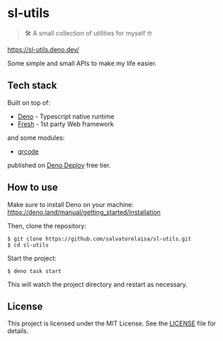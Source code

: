 # sl-utils

> 🛠️ A small collection of utilities for myself 🤓

https://sl-utils.deno.dev/

Some simple and small APIs to make my life easier.

## Tech stack

Built on top of:

- [Deno](https://deno.land/) - Typescript native runtime
- [Fresh](https://fresh.deno.dev/) - 1st party Web framework

and some modules:

- [qrcode](https://jsr.io/@libs/qrcode)

published on [Deno Deploy](https://deno.com/deploy) free tier.

## How to use

Make sure to install Deno on your machine: https://deno.land/manual/getting_started/installation

Then, clone the repository:

```
$ git clone https://github.com/salvatorelaisa/sl-utils.git
$ cd sl-utils
```

Start the project:

```
$ deno task start
```

This will watch the project directory and restart as necessary.

## License

This project is licensed under the MIT License. See the [LICENSE](LICENSE) file for details.
